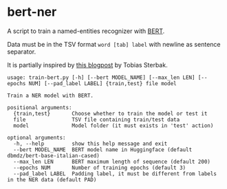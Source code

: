 # bert-ner

A script to train a named-entities recognizer with [BERT](https://en.wikipedia.org/wiki/BERT_(language_model)).

Data must be in the TSV format `word [tab] label` with newline as sentence separator.

It is partially inspired by [this blogpost](https://www.depends-on-the-definition.com/named-entity-recognition-with-bert/) by Tobias Sterbak.

```
usage: train-bert.py [-h] [--bert MODEL_NAME] [--max_len LEN] [--epochs NUM] [--pad_label LABEL] {train,test} file model

Train a NER model with BERT.

positional arguments:
  {train,test}       Choose whether to train the model or test it
  file               TSV file containing train/test data
  model              Model folder (it must exists in 'test' action)

optional arguments:
  -h, --help         show this help message and exit
  --bert MODEL_NAME  BERT model name in Huggingface (default dbmdz/bert-base-italian-cased)
  --max_len LEN      BERT maximum length of sequence (default 200)
  --epochs NUM       Number of training epochs (default 3)
  --pad_label LABEL  Padding label, it must be different from labels in the NER data (default PAD)
```
